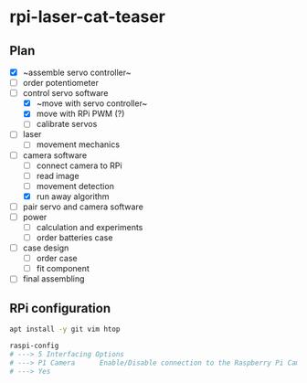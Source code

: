 # rpi-laser-cat-teaser

## Plan

- [x] ~assemble servo controller~
- [ ] order potentiometer
- [ ] control servo software
    - [x] ~move with servo controller~
    - [x] move with RPi PWM (?)
    - [ ] calibrate servos
- [ ] laser
    - [ ] movement mechanics
- [ ] camera software
    - [ ] connect camera to RPi
    - [ ] read image
    - [ ] movement detection
    - [x] run away algorithm
- [ ] pair servo and camera software
- [ ] power
    - [ ] calculation and experiments
    - [ ] order batteries case
- [ ] case design
    - [ ] order case
    - [ ] fit component
- [ ] final assembling

## RPi configuration

```bash
apt install -y git vim htop

raspi-config
# ---> 5 Interfacing Options
# ---> P1 Camera      Enable/Disable connection to the Raspberry Pi Camera
# ---> Yes
```

